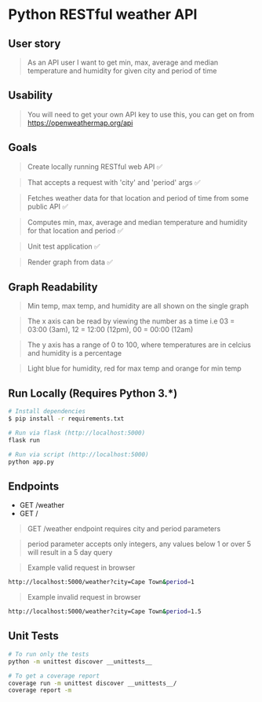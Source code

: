 # Python RESTful weather API

## User story

> As an API user I want to get min, max, average and median temperature and humidity for given city and period of time

## Usability

> You will need to get your own API key to use this, you can get on from https://openweathermap.org/api

## Goals

> Create locally running RESTful web API ✅

> That accepts a request with 'city' and 'period' args ✅

> Fetches weather data for that location and period of time from some public API ✅

> Computes min, max, average and median temperature and humidity for that location and period ✅

> Unit test application ✅

> Render graph from data ✅

## Graph Readability

> Min temp, max temp, and humidity are all shown on the single graph

> The x axis can be read by viewing the number as a time i.e 03 = 03:00 (3am), 12 = 12:00 (12pm), 00 = 00:00 (12am)

> The y axis has a range of 0 to 100, where temperatures are in celcius and humidity is a percentage

> Light blue for humidity, red for max temp and orange for min temp

## Run Locally (Requires Python 3.*)

``` bash
# Install dependencies
$ pip install -r requirements.txt

# Run via flask (http://localhost:5000)
flask run

# Run via script (http://localhost:5000)
python app.py
```

## Endpoints

* GET     /weather
* GET     /

> GET /weather endpoint requires city and period parameters

> period parameter accepts only integers, any values below 1 or over 5 will result in a 5 day query

> Example valid request in browser
``` bash
http://localhost:5000/weather?city=Cape Town&period=1
```

> Example invalid request in browser
``` bash
http://localhost:5000/weather?city=Cape Town&period=1.5
```

## Unit Tests

``` bash
# To run only the tests
python -m unittest discover __unittests__

# To get a coverage report
coverage run -m unittest discover __unittests__/
coverage report -m
```